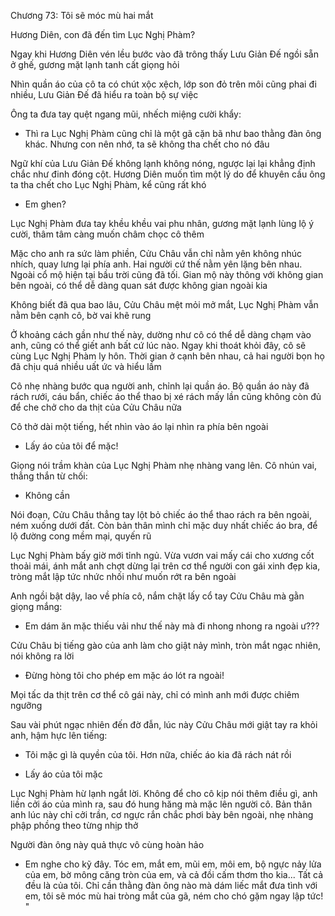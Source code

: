 




Chương 73: Tôi sẽ móc mù hai mắt

Hương Diên, con đã đến tìm Lục Nghị Phàm?

Ngay khi Hương Diên vén lều bước vào đã trông thấy Lưu Giản Đế ngồi sẵn ở ghế, gương mặt lạnh tanh cất giọng hỏi

Nhìn quần áo của cô ta có chút xộc xệch, lớp son đỏ trên môi cũng phai đi nhiều, Lưu Giản Đế đã hiểu ra toàn bộ sự việc

Ông ta đưa tay quệt ngang mũi, nhếch miệng cười khẩy:

- Thì ra Lục Nghị Phàm cũng chỉ là một gã cặn bã như bao thằng đàn ông khác. Nhưng con nên nhớ, ta sẽ không tha chết cho nó đâu

Ngữ khí của Lưu Giản Đế không lạnh không nóng, ngược lại lại khẳng định chắc như đinh đóng cột. Hương Diên muốn tìm một lý do để khuyên cầu ông ta tha chết cho Lục Nghị Phàm, kể cũng rất khó

- Em ghen?

Lục Nghị Phàm đưa tay khều khều vai phu nhân, gương mặt lạnh lùng lộ ý cười, thâm tâm càng muốn châm chọc cô thêm

Mặc cho anh ra sức làm phiền, Cửu Châu vẫn chỉ nằm yên không nhúc nhích, quay lưng lại phía anh. Hai người cứ thế nằm yên lặng bên nhau. Ngoài cổ mộ hiện tại bầu trời cũng đã tối. Gian mộ này thông với không gian bên ngoài, có thể dễ dàng quan sát được không gian ngoài kia

Không biết đã qua bao lâu, Cửu Châu mệt mỏi mở mắt, Lục Nghị Phàm vẫn nằm bên cạnh cô, bờ vai khẽ rung

Ở khoảng cách gần như thế này, dường như cô có thể dễ dàng chạm vào anh, cũng có thể giết anh bất cứ lúc nào. Ngay khi thoát khỏi đây, cô sẽ cùng Lục Nghị Phàm ly hôn. Thời gian ở cạnh bên nhau, cả hai người bọn họ đã chịu quá nhiều uất ức và hiểu lầm

Cô nhẹ nhàng bước qua người anh, chỉnh lại quần áo. Bộ quần áo này đã rách rưới, cáu bẩn, chiếc áo thể thao bị xé rách mấy lần cũng không còn đủ để che chở cho da thịt của Cửu Châu nữa

Cô thở dài một tiếng, hết nhìn vào áo lại nhìn ra phía bên ngoài

- Lấy áo của tôi để mặc!

Giọng nói trầm khàn của Lục Nghị Phàm nhẹ nhàng vang lên. Cô nhún vai, thẳng thắn từ chối:

- Không cần

Nói đoạn, Cửu Châu thẳng tay lột bỏ chiếc áo thể thao rách ra bên ngoài, ném xuống dưới đất. Còn bản thân mình chỉ mặc duy nhất chiếc áo bra, để lộ đường cong mềm mại, quyến rũ

Lục Nghị Phàm bấy giờ mới tỉnh ngủ. Vừa vươn vai mấy cái cho xương cốt thoải mái, ánh mắt anh chợt dừng lại trên cơ thể người con gái xinh đẹp kia, tròng mắt lập tức nhức nhối như muốn rớt ra bên ngoài

Anh ngồi bật dậy, lao về phía cô, nắm chặt lấy cổ tay Cửu Châu mà gằn giọng mắng:

- Em dám ăn mặc thiếu vải như thế này mà đi nhong nhong ra ngoài ư???

Cửu Châu bị tiếng gào của anh làm cho giật nảy mình, tròn mắt ngạc nhiên, nói không ra lời

- Đừng hòng tôi cho phép em mặc áo lót ra ngoài!

Mọi tấc da thịt trên cơ thể cô gái này, chỉ có mình anh mới được chiêm ngưỡng

Sau vài phút ngạc nhiên đến đờ đẫn, lúc này Cửu Châu mới giật tay ra khỏi anh, hậm hực lên tiếng:

- Tôi mặc gì là quyền của tôi. Hơn nữa, chiếc áo kia đã rách nát rồi

- Lấy áo của tôi mặc

Lục Nghị Phàm hừ lạnh ngắt lời. Không để cho cô kịp nói thêm điều gì, anh liền cởi áo của mình ra, sau đó hung hăng mà mặc lên người cô. Bản thân anh lúc này chỉ cởi trần, cơ ngực rắn chắc phơi bày bên ngoài, nhẹ nhàng phập phồng theo từng nhịp thở

Người đàn ông này quả thực vô cùng hoàn hảo

- Em nghe cho kỹ đây. Tóc em, mắt em, mũi em, môi em, bộ ngực nảy lửa của em, bờ mông căng tròn của em, và cả đồi cấm thơm tho kia... Tất cả đều là của tôi. Chỉ cần thằng đàn ông nào mà dám liếc mắt đưa tình với em, tôi sẽ móc mù hai tròng mắt của gã, ném cho chó gặm ngay lập tức! "





